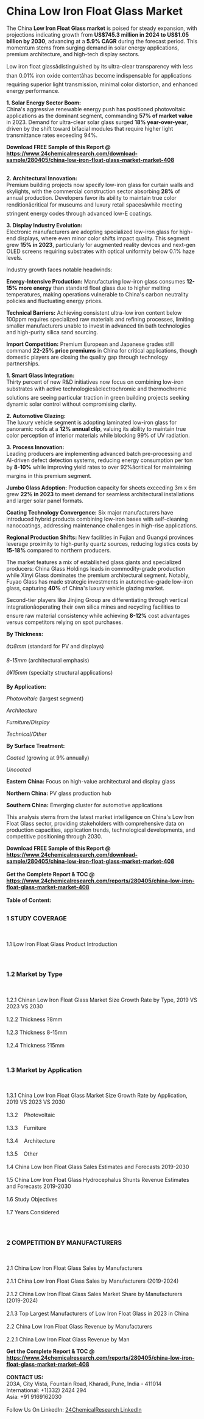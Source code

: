 <h1>China Low Iron Float Glass Market</h1><p>The China <strong>Low Iron Float Glass market</strong> is poised for steady expansion, with projections indicating growth from <strong>US$745.3 million in 2024 to US$1.05 billion by 2030</strong>, advancing at a <strong>5.9% CAGR</strong> during the forecast period. This momentum stems from surging demand in solar energy applications, premium architecture, and high-tech display sectors.</p><p>Low iron float glassâdistinguished by its ultra-clear transparency with less than 0.01% iron oxide contentâhas become indispensable for applications requiring superior light transmission, minimal color distortion, and enhanced energy performance.</p><p><strong>1. Solar Energy Sector Boom:</strong><br>
China's aggressive renewable energy push has positioned photovoltaic applications as the dominant segment, commanding <strong>57% of market value</strong> in 2023. Demand for ultra-clear solar glass surged <strong>18% year-over-year</strong>, driven by the shift toward bifacial modules that require higher light transmittance rates exceeding 94%.</p><div><b>Download FREE Sample of this Report @ 
            <a href="https://www.24chemicalresearch.com/download-sample/280405/china-low-iron-float-glass-market-market-408">
            https://www.24chemicalresearch.com/download-sample/280405/china-low-iron-float-glass-market-market-408</a></b></div><br><p><strong>2. Architectural Innovation:</strong><br>
Premium building projects now specify low-iron glass for curtain walls and skylights, with the commercial construction sector absorbing <strong>28%</strong> of annual production. Developers favor its ability to maintain true color renditionâcritical for museums and luxury retail spacesâwhile meeting stringent energy codes through advanced low-E coatings.</p><p><strong>3. Display Industry Evolution:</strong><br>
Electronic manufacturers are adopting specialized low-iron glass for high-end displays, where even minor color shifts impact quality. This segment grew <strong>15% in 2023</strong>, particularly for augmented reality devices and next-gen OLED screens requiring substrates with optical uniformity below 0.1% haze levels.</p><p>Industry growth faces notable headwinds:</p><p><strong>Energy-Intensive Production:</strong> Manufacturing low-iron glass consumes <strong>12-15% more energy</strong> than standard float glass due to higher melting temperatures, making operations vulnerable to China's carbon neutrality policies and fluctuating energy prices.</p><p><strong>Technical Barriers:</strong> Achieving consistent ultra-low iron content below 100ppm requires specialized raw materials and refining processes, limiting smaller manufacturers unable to invest in advanced tin bath technologies and high-purity silica sand sourcing.</p><p><strong>Import Competition:</strong> Premium European and Japanese grades still command <strong>22-25% price premiums</strong> in China for critical applications, though domestic players are closing the quality gap through technology partnerships.</p><p><strong>1. Smart Glass Integration:</strong><br> 
Thirty percent of new R&amp;D initiatives now focus on combining low-iron substrates with active technologiesâelectrochromic and thermochromic solutions are seeing particular traction in green building projects seeking dynamic solar control without compromising clarity.</p><p><strong>2. Automotive Glazing:</strong><br>
The luxury vehicle segment is adopting laminated low-iron glass for panoramic roofs at a <strong>12% annual clip</strong>, valuing its ability to maintain true color perception of interior materials while blocking 99% of UV radiation.</p><p>

</p><p><strong>3. Process Innovation:</strong><br>
Leading producers are implementing advanced batch pre-processing and AI-driven defect detection systems, reducing energy consumption per ton by <strong>8-10%</strong> while improving yield rates to over 92%âcritical for maintaining margins in this premium segment.</p><p><strong>Jumbo Glass Adoption:</strong> Production capacity for sheets exceeding 3m x 6m grew <strong>22% in 2023</strong> to meet demand for seamless architectural installations and larger solar panel formats.</p><p><strong>Coating Technology Convergence:</strong> Six major manufacturers have introduced hybrid products combining low-iron bases with self-cleaning nanocoatings, addressing maintenance challenges in high-rise applications.</p><p><strong>Regional Production Shifts:</strong> New facilities in Fujian and Guangxi provinces leverage proximity to high-purity quartz sources, reducing logistics costs by <strong>15-18%</strong> compared to northern producers.</p><p>The market features a mix of established glass giants and specialized producers: China Glass Holdings leads in commodity-grade production while Xinyi Glass dominates the premium architectural segment. Notably, Fuyao Glass has made strategic investments in automotive-grade low-iron glass, capturing <strong>40%</strong> of China's luxury vehicle glazing market.</p><p>Second-tier players like Jinjing Group are differentiating through vertical integrationâoperating their own silica mines and recycling facilities to ensure raw material consistency while achieving <strong>8-12%</strong> cost advantages versus competitors relying on spot purchases.</p><p><strong>By Thickness:</strong></p><p><em>â¤8mm</em> (standard for PV and displays)</p><p><em>8-15mm</em> (architectural emphasis)</p><p><em>â¥15mm</em> (specialty structural applications)</p><p><strong>By Application:</strong></p><p><em>Photovoltaic</em> (largest segment)</p><p><em>Architecture</em></p><p><em>Furniture/Display</em></p><p><em>Technical/Other</em></p><p><strong>By Surface Treatment:</strong></p><p><em>Coated</em> (growing at 9% annually)</p><p><em>Uncoated</em></p><p><strong>Eastern China:</strong> Focus on high-value architectural and display glass</p><p><strong>Northern China:</strong> PV glass production hub</p><p><strong>Southern China:</strong> Emerging cluster for automotive applications</p><p>This analysis stems from the latest market intelligence on China's Low Iron Float Glass sector, providing stakeholders with comprehensive data on production capacities, application trends, technological developments, and competitive positioning through 2030.</p><div><b>Download FREE Sample of this Report @ 
            <a href="https://www.24chemicalresearch.com/download-sample/280405/china-low-iron-float-glass-market-market-408">
            https://www.24chemicalresearch.com/download-sample/280405/china-low-iron-float-glass-market-market-408</a></b></div><br><div><b>Get the Complete Report & TOC @ 
            <a href="https://www.24chemicalresearch.com/reports/280405/china-low-iron-float-glass-market-market-408">
            https://www.24chemicalresearch.com/reports/280405/china-low-iron-float-glass-market-market-408</a></b></div><br>
            <b>Table of Content:</b><p><h2><span style="font-size:16px"><strong>1 STUDY COVERAGE</strong></span></h2><br />
<p>1.1 Low Iron Float Glass Product Introduction</p><br />
<h2><span style="font-size:16px"><strong>1.2 Market by Type</strong></span></h2><br />
<p>1.2.1 Chinan Low Iron Float Glass Market Size Growth Rate by Type, 2019 VS 2023 VS 2030<br /><br />
1.2.2 Thickness ?8mm&nbsp;&nbsp; &nbsp;<br /><br />
1.2.3 Thickness 8-15mm<br /><br />
1.2.4 Thickness ?15mm<br /><br />
<h2><span style="font-size:16px"><strong>1.3 Market by Application</strong></span></h2><br />
<p>1.3.1 China Low Iron Float Glass Market Size Growth Rate by Application, 2019 VS 2023 VS 2030<br /><br />
1.3.2&nbsp;&nbsp; &nbsp;Photovoltaic<br /><br />
1.3.3&nbsp;&nbsp; &nbsp;Furniture<br /><br />
1.3.4&nbsp;&nbsp; &nbsp;Architecture<br /><br />
1.3.5&nbsp;&nbsp; &nbsp;Other<br /><br />
1.4 China Low Iron Float Glass Sales Estimates and Forecasts 2019-2030<br /><br />
1.5 China Low Iron Float Glass Hydrocephalus Shunts Revenue Estimates and Forecasts 2019-2030<br /><br />
1.6 Study Objectives<br /><br />
1.7 Years Considered</p><br />
<h2><span style="font-size:16px"><strong>2 COMPETITION BY MANUFACTURERS</strong></span></h2><br />
<p>2.1 China Low Iron Float Glass Sales by Manufacturers<br /><br />
2.1.1 China Low Iron Float Glass Sales by Manufacturers (2019-2024)<br /><br />
2.1.2 China Low Iron Float Glass Sales Market Share by Manufacturers (2019-2024)<br /><br />
2.1.3 Top Largest Manufacturers of Low Iron Float Glass in 2023 in China<br /><br />
2.2 China Low Iron Float Glass Revenue by Manufacturers<br /><br />
2.2.1 China Low Iron Float Glass Revenue by Man</p><div><b>Get the Complete Report & TOC @ 
            <a href="https://www.24chemicalresearch.com/reports/280405/china-low-iron-float-glass-market-market-408">
            https://www.24chemicalresearch.com/reports/280405/china-low-iron-float-glass-market-market-408</a></b></div><br><b>CONTACT US:</b><br>
            203A, City Vista, Fountain Road, Kharadi, Pune, India - 411014<br>
            International: +1(332) 2424 294<br>
            Asia: +91 9169162030 <br><br>
            Follow Us On LinkedIn: <a href="https://www.linkedin.com/company/24chemicalresearch/">24ChemicalResearch LinkedIn</a>